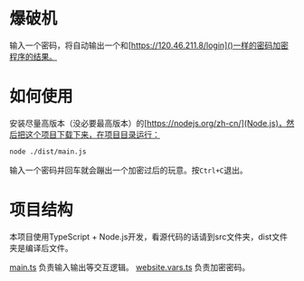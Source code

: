 # 爆破机
输入一个密码，将自动输出一个和[https://120.46.211.8/login]()一样的密码加密程序的结果。

# 如何使用
安装尽量高版本（没必要最高版本）的[https://nodejs.org/zh-cn/](Node.js)，然后把这个项目下载下来，在项目目录运行：
```bash
node ./dist/main.js
```
输入一个密码并回车就会蹦出一个加密过后的玩意。按`Ctrl+C`退出。

# 项目结构
本项目使用TypeScript + Node.js开发，看源代码的话请到src文件夹，dist文件夹是编译后文件。

[main.ts](./src/main.ts) 负责输入输出等交互逻辑。
[website.vars.ts](./src/website.vars.ts) 负责加密密码。